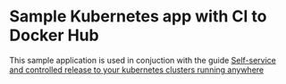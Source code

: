 # Sample Kubernetes app with CI to Docker Hub

This sample application is used in conjuction with the guide [Self-service and controlled release to your kubernetes clusters running anywhere](https://github.com/melzayet/arc-helm-demo#self-service-and-controlled-release-to-your-kubernetes-clusters-running-anywhere)